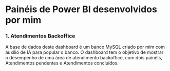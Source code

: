 <h1>Painéis de Power BI desenvolvidos por mim</h1>
<h3>1. Atendimentos Backoffice</h3>
<p>A base de dados deste dashboard é um banco MySQL criado por mim com auxílio de IA para popular o banco. O dashboard tem o objetivo de mostrar o desempenho de uma área de atendimento backoffice, com dois painéis, Atendimentos pendentes e Atendimentos concluídos.</p>
